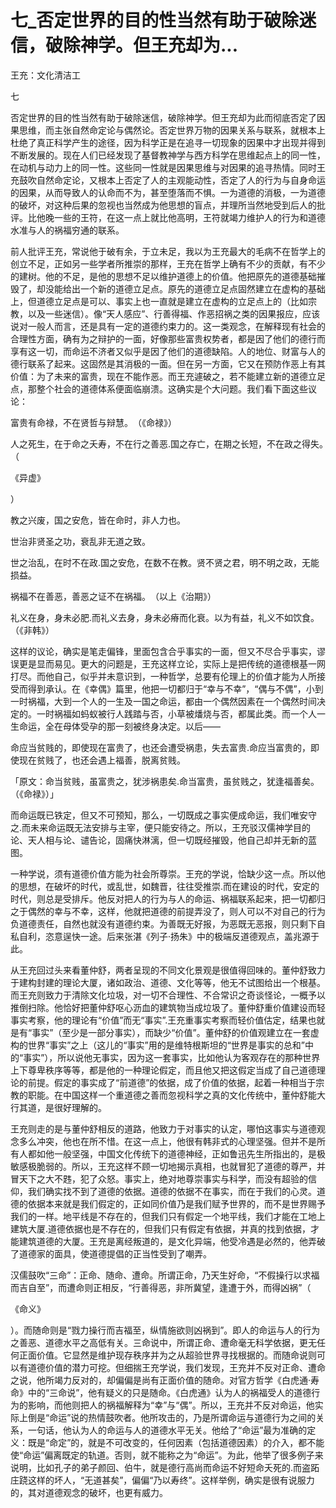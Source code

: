 # 七_否定世界的目的性当然有助于破除迷信，破除神学。但王充却为...

王充：文化清洁工

七

否定世界的目的性当然有助于破除迷信，破除神学。但王充却为此而彻底否定了因果思维，而主张自然命定论与偶然论。否定世界万物的因果关系与联系，就根本上杜绝了真正科学产生的途径，因为科学正是在追寻一切现象的因果中才出现并得到不断发展的。现在人们已经发现了基督教神学与西方科学在思维起点上的同一性，在动机与动力上的同一性。这些同一性就是因果思维与对因果的追寻热情。同时王充鼓吹自然命定论，又根本上否定了人的主观能动性，否定了人的行为与自身命运的因果，从而导致人的认命而不为，甚至堕落而不惧。一为道德的消极，一为道德的破坏，对这种后果的忽视也当然成为他思想的盲点，并理所当然地受到后人的批评。比他晚一些的王符，在这一点上就比他高明，王符就竭力维护人的行为和道德水准与人的祸福穷通的联系。

前人批评王充，常说他于破有余，于立未足，我以为王充最大的毛病不在哲学上的创立不足，正如另一些学者所推崇的那样，王充在哲学上确有不少的贡献，有不少的建树。他的不足，是他的思想不足以维护道德上的价值。他把原先的道德基础摧毁了，却没能给出一个新的道德立足点。原先的道德立足点固然建立在虚构的基础上，但道德立足点是可以、事实上也一直就是建立在虚构的立足点上的（比如宗教，以及一些迷信）。像“天人感应”、行善得福、作恶招祸之类的因果报应，应该说对一般人而言，还是具有一定的道德约束力的。这一类观念，在解释现有社会的合理性方面，确有为之辩护的一面，好像那些富贵权势者，都是因了他们的德行而享有这一切，而命运不济者又似乎是因了他们的道德缺陷。人的地位、财富与人的德行联系了起来。这固然是其消极的一面。但在另一方面，它又在预防作恶上有其价值：为了未来的富贵，现在不能作恶。而王充遽破之，若不能建立新的道德立足点，那整个社会的道德体系便面临崩溃。这确实是个大问题。我们看下面这些议论：

富贵有命禄，不在贤哲与辩慧。　（《命禄》）

人之死生，在于命之夭寿，不在行之善恶.国之存亡，在期之长短，不在政之得失。　（

《异虚》

）

教之兴废，国之安危，皆在命时，非人力也。

世治非贤圣之功，衰乱非无道之致。

世之治乱，在时不在政.国之安危，在数不在教。贤不贤之君，明不明之政，无能损益。

祸福不在善恶，善恶之证不在祸福。　（以上《治期》）

礼义在身，身未必肥.而礼义去身，身未必瘠而化衰。以为有益，礼义不如饮食。　（《非韩》）

这样的议论，确实是笔走偏锋，里面包含合乎事实的一面，但又不尽合乎事实，谬误更是显而易见。更大的问题是，王充这样立论，实际上是把传统的道德根基一网打尽。而他自己，似乎并未意识到，一种哲学，总要有伦理上的价值才能为人所接受而得到承认。在《幸偶》篇里，他把一切都归于“幸与不幸”，“偶与不偶”，小到一时祸福，大到一个人的一生及一国之命运，都由一个偶然因素在一个偶然时间决定的。一时祸福如蚂蚁被行人践踏与否，小草被燔烧与否，都属此类。而一个人一生命运，全在母体受孕的那一刻被终身决定。以后——

命应当贫贱的，即使现在富贵了，也还会遭受祸患，失去富贵.命应当富贵的，即使现在贫贱了，也还会遇上福善，脱离贫贱。

「原文：命当贫贱，虽富贵之，犹涉祸患矣.命当富贵，虽贫贱之，犹逢福善矣。　（《命禄》）」

而命运既已铁定，但又不可预知，那么，一切既成之事实便成命运，我们唯安守之.而未来命运既无法安排与主宰，便只能安待之。所以，王充驳汉儒神学目的论、天人相与论、谴告论，固痛快淋漓，但一切既经摧毁，他自己却并无新的蓝图。

一种学说，须有道德价值方能为社会所尊崇。王充的学说，恰缺少这一点。所以他的思想，在破坏的时代，或乱世，如魏晋，往往受推崇.而在建设的时代，安定的时代，则总是受排斥。他反对把人的行为与人的命运、祸福联系起来，把一切都归之于偶然的幸与不幸，这样，他就把道德的前提弄没了，则人可以不对自己的行为负道德责任，自然也就没有道德约束。为善既无好报，为恶既无恶报，则只剩下自私自利，恣意逞快一途。后来张湛《列子·扬朱》中的极端反道德观点，盖兆源于此。

从王充回过头来看董仲舒，两者呈现的不同文化景观是很值得回味的。董仲舒致力于建构封建的理论大厦，诸如政治、道德、文化等等，他无不试图给出一个根基。而王充则致力于清除文化垃圾，对一切不合理性、不合常识之奇谈怪论，一概予以推倒扫除。他恰好把董仲舒呕心沥血的建筑物当成垃圾了。董仲舒重价值建设而轻事实考察，他的理论有“价值”而无“事实”.王充重事实考察而轻价值估定，结果也就是有“事实”（至少是一部分事实），而缺少“价值”。董仲舒的价值观建立在一套虚构的世界“事实”之上（这儿的“事实”用的是维特根斯坦的“世界是事实的总和”中的“事实”），所以说他无事实，因为这一套事实，比如他认为客观存在的那种世界上下尊卑秩序等等，都是他的一种理论假定，而且他又把这假定当成了自己道德理论的前提。假定的事实成了“前道德”的依据，成了价值的依据，起着一种相当于宗教的职能。在中国这样一个重道德之善而忽视科学之真的文化传统中，董仲舒能大行其道，是很好理解的。

王充则走的是与董仲舒相反的道路，他致力于对事实的认定，哪怕这事实与道德观念多么冲突，他也在所不惜。在这一点上，他很有韩非式的心理坚强。但并不是所有人都如他一般坚强，中国文化传统下的道德神经，正如鲁迅先生所指出的，是极敏感极脆弱的。所以，王充这样不顾一切地揭示真相，也就冒犯了道德的尊严，并冒天下之大不韪，犯了众怒。事实上，绝对地尊崇事实与科学，而没有超验的信仰，我们确实找不到了道德的依据。道德的依据不在事实，而在于我们的心灵。道德的依据本来就是我们假定的，正如同价值乃是我们赋予世界的，而不是世界赐予我们的一样。地平线是不存在的，但我们只有假定一个地平线，我们才能在工地上建筑大厦.道德依据也是不存在的，但我们只有假定有依据，并真的找到依据，才能建筑道德的大厦。王充是离经叛道的，是文化异端，他受冷遇是必然的，他弄破了道德家的面具，使道德提倡的正当性受到了嘲弄。

汉儒鼓吹“三命”：正命、随命、遭命。所谓正命，乃天生好命，“不假操行以求福而吉自至”，而遭命则正相反，“行善得恶，非所冀望，逢遭于外，而得凶祸”（

《命义》

）。而随命则是“戮力操行而吉福至，纵情施欲则凶祸到”。即人的命运与人的行为之善恶、道德水平之高低有关。三命说中，所谓正命、遭命毫无科学依据，更无任何正面价值。它显然是维护现存秩序并为之从超验世界寻找根据的。而随命说则可以有道德价值的潜力可挖。但细揣王充学说，我们发现，王充并不反对正命、遭命之说，他所竭力反对的，却偏偏是尚有正面价值的随命。对官方哲学《白虎通·寿命》中的“三命说”，他有疑义的只是随命。《白虎通》认为人的祸福受人的道德行为的影响，而他则把人的祸福解释为“幸”与“偶”。所以，王充并不反对命运，他实际上倒是“命运”说的热情鼓吹者。他所攻击的，乃是所谓命运与道德行为之间的关系，一句话，他认为人的命运与人的道德水平无关。他给了“命运”最为准确的定义：既是“命定”的，就是不可改变的，任何因素（包括道德因素）的介入，都不能使“命运”偏离既定的轨道。否则，就不能称之为“命运”。为此，他举了很多例子来说明，比如孔子的弟子颜回、伯牛，就是德行高尚而命运不好短命夭死的.而盗跖庄跷这样的坏人，“无道甚矣”，偏偏“乃以寿终”。这样举例，确实是很有说服力的，其对道德观念的破坏，也更有威力。
